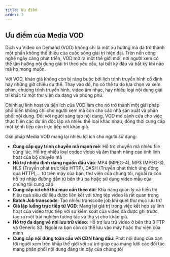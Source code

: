```yaml
---
title: Ưu điểm
order: 3
---
```


## Ưu điểm của Media VOD

Dịch vụ Video on Demand (VOD) không chỉ là một xu hướng mà đã trở thành một phần không thể thiếu của cuộc sống giải trí hiện đại. Trên nền công nghệ ngày càng phát triển, VOD mở ra một thế giới mới, nơi người xem có thể tận hưởng nội dung giải trí theo yêu cầu, tại bất kỳ đâu và bất kỳ khi nào mà họ mong muốn.

Với VOD, khán giả không còn bị ràng buộc bởi lịch trình truyền hình cố định hay những giờ chiếu cụ thể. Thay vào đó, họ có thể tự do lựa chọn và xem phim, chương trình truyền hình, video âm nhạc, hay nhiều loại nội dung giải trí khác từ một thư viện đa dạng và phong phú.

Chính sự linh hoạt và tiện ích của VOD làm cho nó trở thành một giải pháp phổ biến không chỉ cho người xem mà còn cho các nhà sản xuất và phân phối nội dung. Đối với người sáng tạo nội dung, VOD mở cánh cửa cho việc thực hiện các dự án độc lập và nhiều thể loại khác nhau, đồng thời cung cấp một kênh tiếp cận trực tiếp với khán giả.

Giải pháp Media VOD mang lại nhiều lợi ích cho người sử dụng:

- **Cung cấp quy trình chuyển mã mạnh mẽ**: Hỗ trợ chuyển mã nhiều file cùng lúc. Hỗ trợ nhiều loại codec video và âm thanh nâng cao tính linh hoạt của bộ chuyển mã
- **Hỗ trợ nhiều định dạng nguồn đầu vào**: MP4 (MPEG-4), MP3 (MPEG-3), HLS (Truyền phát trực tiếp HTTP), DASH (Truyền phát thích ứng động qua HTTP),... từ trên máy của bạn, thư viện của chúng tôi, ngoài ra còn hỗ trợ nhập đường dẫn từ bên thứ ba hoặc sử dụng video mẫu của chúng tôi cung cấp
- **Cung cấp cơ chế thư mục cần theo dõi**: Khả năng quản lý và hiển thị hiệu quả siêu dữ liệu được liên kết với từng tệp video là rất quan trọng
- **Batch Job transcode**: Tạo nhiều transcode job khi quét thư mục lưu trữ
- **Giả lập luồng trực tiếp từ VOD**: Mang lại giá trị trong việc kết hợp sự linh hoạt của video trực tiếp với sự kiểm soát của video đã được ghi trước, tạo ra một trải nghiệm tương tác và thú vị cho khán giả.
- **Hỗ trợ đa dạng về nơi lưu trữ video**: Hỗ trợ lưu trữ video ở bên thứ 3 FTP và Generic S3. Ngoài ra bạn còn có thể lưu vào máy hoặc thư viện của mình
- **Cung cấp nội dung toàn cầu với CDN hàng đầu**: Phát nội dung của bạn tới người xem trên khắp thế giới với sự trợ giúp của mạng lưới các đối tác mạng phân phối nội dung đáng tin cậy của chúng tôi
